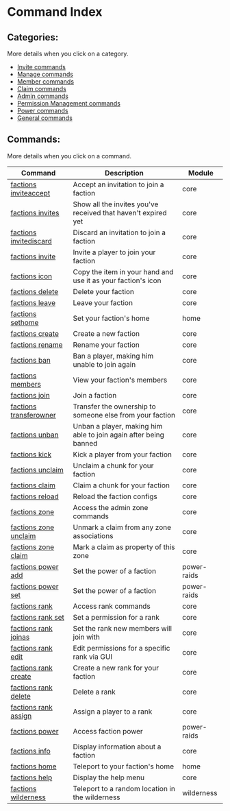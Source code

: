 # Command Index

## Categories:

More details when you click on a category.
- [Invite commands](invite-commands.md)
- [Manage commands](manage-commands.md)
- [Member commands](member-commands.md)
- [Claim commands](claim-commands.md)
- [Admin commands](admin-commands.md)
- [Permission Management commands](permission-management-commands.md)
- [Power commands](power-commands.md)
- [General commands](general-commands.md)
## Commands:

More details when you click on a command.

| Command | Description | Module |
| --- | --- | --- |
| [factions inviteaccept](invite-commands.md#factions-inviteaccept) | Accept an invitation to join a faction | core |
| [factions invites](invite-commands.md#factions-invites) | Show all the invites you've received that haven't expired yet | core |
| [factions invitediscard](invite-commands.md#factions-invitediscard) | Discard an invitation to join a faction | core |
| [factions invite](invite-commands.md#factions-invite) | Invite a player to join your faction | core |
| [factions icon](manage-commands.md#factions-icon) | Copy the item in your hand and use it as your faction's icon | core |
| [factions delete](manage-commands.md#factions-delete) | Delete your faction | core |
| [factions leave](manage-commands.md#factions-leave) | Leave your faction | core |
| [factions sethome](manage-commands.md#factions-sethome) | Set your faction's home | home |
| [factions create](manage-commands.md#factions-create) | Create a new faction | core |
| [factions rename](manage-commands.md#factions-rename) | Rename your faction | core |
| [factions ban](member-commands.md#factions-ban) | Ban a player, making him unable to join again | core |
| [factions members](member-commands.md#factions-members) | View your faction's members | core |
| [factions join](member-commands.md#factions-join) | Join a faction | core |
| [factions transferowner](member-commands.md#factions-transferowner) | Transfer the ownership to someone else from your faction | core |
| [factions unban](member-commands.md#factions-unban) | Unban a player, making him able to join again after being banned | core |
| [factions kick](member-commands.md#factions-kick) | Kick a player from your faction | core |
| [factions unclaim](claim-commands.md#factions-unclaim) | Unclaim a chunk for your faction | core |
| [factions claim](claim-commands.md#factions-claim) | Claim a chunk for your faction | core |
| [factions reload](admin-commands.md#factions-reload) | Reload the faction configs | core |
| [factions zone](admin-commands.md#factions-zone) | Access the admin zone commands | core |
| [factions zone unclaim](admin-commands.md#factions-zone-unclaim) | Unmark a claim from any zone associations | core |
| [factions zone claim](admin-commands.md#factions-zone-claim) | Mark a claim as property of this zone | core |
| [factions power add](admin-commands.md#factions-power-add) | Set the power of a faction | power-raids |
| [factions power set](admin-commands.md#factions-power-set) | Set the power of a faction | power-raids |
| [factions rank](permission-management-commands.md#factions-rank) | Access rank commands | core |
| [factions rank set](permission-management-commands.md#factions-rank-set) | Set a permission for a rank | core |
| [factions rank joinas](permission-management-commands.md#factions-rank-joinas) | Set the rank new members will join with | core |
| [factions rank edit](permission-management-commands.md#factions-rank-edit) | Edit permissions for a specific rank via GUI | core |
| [factions rank create](permission-management-commands.md#factions-rank-create) | Create a new rank for your faction | core |
| [factions rank delete](permission-management-commands.md#factions-rank-delete) | Delete a rank | core |
| [factions rank assign](permission-management-commands.md#factions-rank-assign) | Assign a player to a rank | core |
| [factions power](power-commands.md#factions-power) | Access faction power | power-raids |
| [factions info](general-commands.md#factions-info) | Display information about a faction | core |
| [factions home](general-commands.md#factions-home) | Teleport to your faction's home | home |
| [factions help](general-commands.md#factions-help) | Display the help menu | core |
| [factions wilderness](general-commands.md#factions-wilderness) | Teleport to a random location in the wilderness | wilderness |
